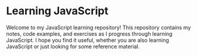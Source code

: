 # Learning JavaScript

Welcome to my JavaScript learning repository! This repository contains my notes, code examples, and exercises as I progress through learning JavaScript. I hope you find it useful, whether you are also learning JavaScript or just looking for some reference material.


